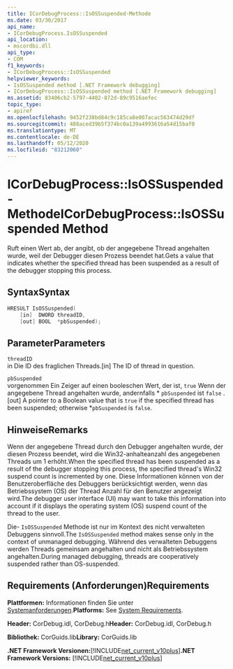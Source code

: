 ```yaml
---
title: ICorDebugProcess::IsOSSuspended-Methode
ms.date: 03/30/2017
api_name:
- ICorDebugProcess.IsOSSuspended
api_location:
- mscordbi.dll
api_type:
- COM
f1_keywords:
- ICorDebugProcess::IsOSSuspended
helpviewer_keywords:
- IsOSSuspended method [.NET Framework debugging]
- ICorDebugProcess::IsOSSuspended method [.NET Framework debugging]
ms.assetid: 83406cb2-5797-4402-872d-89c9516aefec
topic_type:
- apiref
ms.openlocfilehash: 9452f238bd84c9c185ca8e007acac563474d29df
ms.sourcegitcommit: 488aced39b5f374bc0a139a4993616a54d15baf0
ms.translationtype: MT
ms.contentlocale: de-DE
ms.lasthandoff: 05/12/2020
ms.locfileid: "83212060"
---
```

# <a name="icordebugprocessisossuspended-method"></a><span data-ttu-id="3adf6-102">ICorDebugProcess::IsOSSuspended-Methode</span><span class="sxs-lookup"><span data-stu-id="3adf6-102">ICorDebugProcess::IsOSSuspended Method</span></span>
<span data-ttu-id="3adf6-103">Ruft einen Wert ab, der angibt, ob der angegebene Thread angehalten wurde, weil der Debugger diesen Prozess beendet hat.</span><span class="sxs-lookup"><span data-stu-id="3adf6-103">Gets a value that indicates whether the specified thread has been suspended as a result of the debugger stopping this process.</span></span>  
  
## <a name="syntax"></a><span data-ttu-id="3adf6-104">Syntax</span><span class="sxs-lookup"><span data-stu-id="3adf6-104">Syntax</span></span>  
  
```cpp  
HRESULT IsOSSuspended(  
    [in]  DWORD threadID,  
    [out] BOOL  *pbSuspended);  
```  
  
## <a name="parameters"></a><span data-ttu-id="3adf6-105">Parameter</span><span class="sxs-lookup"><span data-stu-id="3adf6-105">Parameters</span></span>  
 `threadID`  
 <span data-ttu-id="3adf6-106">in Die ID des fraglichen Threads.</span><span class="sxs-lookup"><span data-stu-id="3adf6-106">[in] The ID of thread in question.</span></span>  
  
 `pbSuspended`  
 <span data-ttu-id="3adf6-107">vorgenommen Ein Zeiger auf einen booleschen Wert, der ist, `true` Wenn der angegebene Thread angehalten wurde, andernfalls \* `pbSuspended` ist `false` .</span><span class="sxs-lookup"><span data-stu-id="3adf6-107">[out] A pointer to a Boolean value that is `true` if the specified thread has been suspended; otherwise \*`pbSuspended` is `false`.</span></span>  
  
## <a name="remarks"></a><span data-ttu-id="3adf6-108">Hinweise</span><span class="sxs-lookup"><span data-stu-id="3adf6-108">Remarks</span></span>  
 <span data-ttu-id="3adf6-109">Wenn der angegebene Thread durch den Debugger angehalten wurde, der diesen Prozess beendet, wird die Win32-anhalteanzahl des angegebenen Threads um 1 erhöht.</span><span class="sxs-lookup"><span data-stu-id="3adf6-109">When the specified thread has been suspended as a result of the debugger stopping this process, the specified thread's Win32 suspend count is incremented by one.</span></span> <span data-ttu-id="3adf6-110">Diese Informationen können von der Benutzeroberfläche des Debuggers berücksichtigt werden, wenn das Betriebssystem (OS) der Thread Anzahl für den Benutzer angezeigt wird.</span><span class="sxs-lookup"><span data-stu-id="3adf6-110">The debugger user interface (UI) may want to take this information into account if it displays the operating system (OS) suspend count of the thread to the user.</span></span>  
  
 <span data-ttu-id="3adf6-111">Die- `IsOSSuspended` Methode ist nur im Kontext des nicht verwalteten Debuggens sinnvoll.</span><span class="sxs-lookup"><span data-stu-id="3adf6-111">The `IsOSSuspended` method makes sense only in the context of unmanaged debugging.</span></span> <span data-ttu-id="3adf6-112">Während des verwalteten Debuggens werden Threads gemeinsam angehalten und nicht als Betriebssystem angehalten.</span><span class="sxs-lookup"><span data-stu-id="3adf6-112">During managed debugging, threads are cooperatively suspended rather than OS-suspended.</span></span>  
  
## <a name="requirements"></a><span data-ttu-id="3adf6-113">Requirements (Anforderungen)</span><span class="sxs-lookup"><span data-stu-id="3adf6-113">Requirements</span></span>  
 <span data-ttu-id="3adf6-114">**Plattformen:** Informationen finden Sie unter [Systemanforderungen](../../get-started/system-requirements.md).</span><span class="sxs-lookup"><span data-stu-id="3adf6-114">**Platforms:** See [System Requirements](../../get-started/system-requirements.md).</span></span>  
  
 <span data-ttu-id="3adf6-115">**Header:** CorDebug.idl, CorDebug.h</span><span class="sxs-lookup"><span data-stu-id="3adf6-115">**Header:** CorDebug.idl, CorDebug.h</span></span>  
  
 <span data-ttu-id="3adf6-116">**Bibliothek:** CorGuids.lib</span><span class="sxs-lookup"><span data-stu-id="3adf6-116">**Library:** CorGuids.lib</span></span>  
  
 <span data-ttu-id="3adf6-117">**.NET Framework Versionen:**[!INCLUDE[net_current_v10plus](../../../../includes/net-current-v10plus-md.md)]</span><span class="sxs-lookup"><span data-stu-id="3adf6-117">**.NET Framework Versions:** [!INCLUDE[net_current_v10plus](../../../../includes/net-current-v10plus-md.md)]</span></span>
